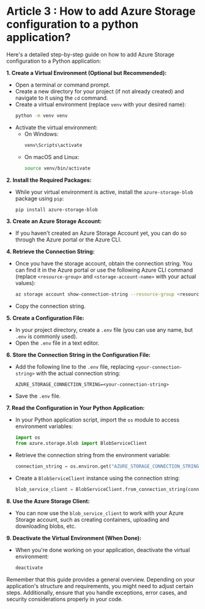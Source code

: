 # Article 3 : How to add Azure Storage configuration to a python application? <a id="section_3"></a>
Here's a detailed step-by-step guide on how to add Azure Storage configuration to a Python application:

**1. Create a Virtual Environment (Optional but Recommended):**
   - Open a terminal or command prompt.
   - Create a new directory for your project (if not already created) and navigate to it using the `cd` command.
   - Create a virtual environment (replace `venv` with your desired name):
     ```bash
     python -m venv venv
     ```
   - Activate the virtual environment:
     - On Windows:
       ```bash
       venv\Scripts\activate
       ```
     - On macOS and Linux:
       ```bash
       source venv/bin/activate
       ```

**2. Install the Required Packages:**
   - While your virtual environment is active, install the `azure-storage-blob` package using `pip`:
     ```bash
     pip install azure-storage-blob
     ```

**3. Create an Azure Storage Account:**
   - If you haven't created an Azure Storage Account yet, you can do so through the Azure portal or the Azure CLI.

**4. Retrieve the Connection String:**
   - Once you have the storage account, obtain the connection string. You can find it in the Azure portal or use the following Azure CLI command (replace `<resource-group>` and `<storage-account-name>` with your actual values):
     ```bash
     az storage account show-connection-string --resource-group <resource-group> --name <storage-account-name> --query connectionString --output tsv
     ```
   - Copy the connection string.

**5. Create a Configuration File:**
   - In your project directory, create a `.env` file (you can use any name, but `.env` is commonly used).
   - Open the `.env` file in a text editor.

**6. Store the Connection String in the Configuration File:**
   - Add the following line to the `.env` file, replacing `<your-connection-string>` with the actual connection string:
     ```
     AZURE_STORAGE_CONNECTION_STRING=<your-connection-string>
     ```
   - Save the `.env` file.

**7. Read the Configuration in Your Python Application:**
   - In your Python application script, import the `os` module to access environment variables:
     ```python
     import os
     from azure.storage.blob import BlobServiceClient
     ```

   - Retrieve the connection string from the environment variable:
     ```python
     connection_string = os.environ.get("AZURE_STORAGE_CONNECTION_STRING")
     ```

   - Create a `BlobServiceClient` instance using the connection string:
     ```python
     blob_service_client = BlobServiceClient.from_connection_string(connection_string)
     ```

**8. Use the Azure Storage Client:**
   - You can now use the `blob_service_client` to work with your Azure Storage account, such as creating containers, uploading and downloading blobs, etc.

**9. Deactivate the Virtual Environment (When Done):**
   - When you're done working on your application, deactivate the virtual environment:
     ```bash
     deactivate
     ```

Remember that this guide provides a general overview. Depending on your application's structure and requirements, you might need to adjust certain steps. Additionally, ensure that you handle exceptions, error cases, and security considerations properly in your code.
